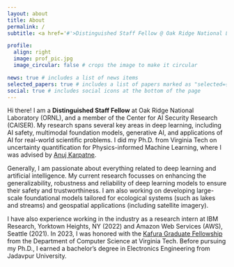 ```yaml
---
layout: about
title: About
permalink: /
subtitle: <a href='#'>Distinguished Staff Fellow @ Oak Ridge National Lab (ORNL)</a>

profile:
  align: right
  image: prof_pic.jpg
  image_circular: false # crops the image to make it circular

news: true # includes a list of news items
selected_papers: true # includes a list of papers marked as "selected={true}"
social: true # includes social icons at the bottom of the page
---
```


Hi there! I am a **Distinguished Staff Fellow** at Oak Ridge National Laboratory (ORNL), and a member of the Center for AI Security Research (CAISER). My research spans several key areas in deep learning, including AI safety, multimodal foundation models, generative AI, and applications of AI for real-world scientific problems. I did my Ph.D. from Virginia Tech on uncertainty quantification for Physics-informed Machine Learning, where I was advised by <a href='https://anujkarpatne.github.io/'>Anuj Karpatne</a>.

Generally, I am passionate about everything related to deep learning and artificial intelligence. My current research focusses on enhancing the generalizability, robustness and reliability of deep learning models to ensure their safety and trustworthiness. I am also working on developing large-scale foundational models tailored for ecological systems (such as lakes and streams) and geospatial applications (including satellite imagery). 

I have also experience working in the industry as a research intern at IBM Research, Yorktown Heights, NY (2022) and Amazon Web Services (AWS), Seattle (2021). In 2023, I was honored with the <a href='https://cs.vt.edu/Graduate/Funding/fellowships.html'>Kafura Graduate Fellowship</a> from the Department of Computer Science at Virginia Tech. Before pursuing my Ph.D., I earned a bachelor’s degree in Electronics Engineering from Jadavpur University.
